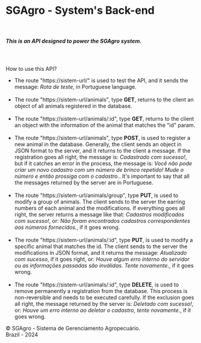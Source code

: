 <h1>SGAgro - System's Back-end</h1>
<br />
<h5>This is an API designed to power the SGAgro system.</h5>
<br />
</br>
<span>How to use this API?</span>
<br />
<ul>
    <li>
        <span>
            The route "https://sistem-url/" is used to test the API, and it sends the message: 
            <i>Rota de teste</i>,
            in Portuguese language.
        </span>
    </li>
    </br>
    <li>
        <span>
            The route "https://sistem-url/animals", type <b>GET</b>, returns to the client an object of all animals registered in the database. 
        </span>
    </li>
    </br>
    <li>
        <span>
            The route "https://sistem-url/animals/:id", type <b>GET</b>, returns to the client an object with the information of the animal that matches the "id" param. 
        </span>
    </li>
    </br>
    <li>
        <span>
            The route "https://sistem-url/animals", type <b>POST</b>, is used to register a new animal in the database. Generally, the client sends an object in JSON format to the server, and it returns to the client a message.
            If the registration goes all right, the message is: <i>Cadastrado com sucesso!</i>, but if it catches an error in the process, the message is: <i>Você não pode criar um novo cadastro com um número de brinco repetido! Mude o número e então prossiga com o cadastro.</i>. It's important to say that all the messages returned by the server are in Portuguese.
        </span>
    </li>
    </br>
    <li>
        <span>
            The route "https://sistem-url/animals/group", type <b>PUT</b>, is used to modify a group of animals. The client sends to the server the earring numbers of each animal and the modifications. If everything goes all right, the server returns a message like that: <i>Cadastros modificados com sucesso!</i>, or: <i>Não foram encontrados cadastros correspondentes aos números fornecidos.</i>, if it goes wrong.
        </span>
    </li>
    </br>
    <li>
        <span>
            The route "https://sistem-url/animals/:id", type <b>PUT</b>, is used to modify a specific animal that matches the id. The client sends to the server the modifications in JSON format, and it returns the message: <i>Atualizado com sucesso</i>, if it goes right, or: <i>Houve algum erro interno do servidor ou as informações passadas são inválidas. Tente novamente.</i>, if it goes wrong.
        </span>
    </li>
    </br>
    <li>
        <span>
            The route "https://sistem-url/animals/:id", type <b>DELETE</b>, is used to remove permanently a registration from the database. This process is non-reversible and needs to be executed carefully. If the exclusion goes all right, the message returned by the server is: <i>Deletado com sucesso!</i>, or: <i>Houve um erro interno ao deletar o cadastro, tente novamente.</i>, if it goes wrong.
        </span>
    </li>
</ul>

<span>&copy; SGAgro - Sistema de Gerenciamento Agropecuário.</span>
</br>
<span>Brazil - 2024</span>
